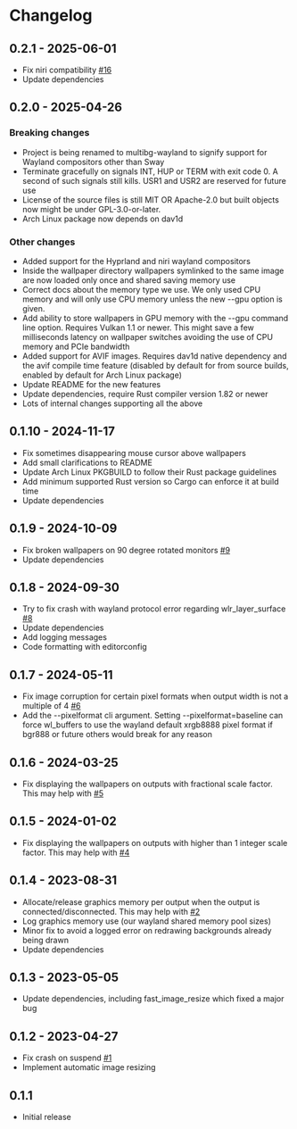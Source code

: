 # Changelog

## 0.2.1 - 2025-06-01
- Fix niri compatibility [#16](https://github.com/gergo-salyi/multibg-wayland/issues/16)
- Update dependencies

## 0.2.0 - 2025-04-26

### Breaking changes
- Project is being renamed to multibg-wayland to signify support for Wayland compositors other than Sway
- Terminate gracefully on signals INT, HUP or TERM with exit code 0. A second of such signals still kills. USR1 and USR2 are reserved for future use
- License of the source files is still MIT OR Apache-2.0 but built objects now might be under GPL-3.0-or-later.
- Arch Linux package now depends on dav1d

### Other changes
- Added support for the Hyprland and niri wayland compositors
- Inside the wallpaper directory wallpapers symlinked to the same image are now loaded only once and shared saving memory use
- Correct docs about the memory type we use. We only used CPU memory and will only use CPU memory unless the new --gpu option is given.
- Add ability to store wallpapers in GPU memory with the --gpu command line option. Requires Vulkan 1.1 or newer. This might save a few milliseconds latency on wallpaper switches avoiding the use of CPU memory and PCIe bandwidth
- Added support for AVIF images. Requires dav1d native dependency and the avif compile time feature (disabled by default for from source builds, enabled by default for Arch Linux package)
- Update README for the new features
- Update dependencies, require Rust compiler version 1.82 or newer
- Lots of internal changes supporting all the above

## 0.1.10 - 2024-11-17
- Fix sometimes disappearing mouse cursor above wallpapers
- Add small clarifications to README
- Update Arch Linux PKGBUILD to follow their Rust package guidelines
- Add minimum supported Rust version so Cargo can enforce it at build time
- Update dependencies

## 0.1.9 - 2024-10-09
- Fix broken wallpapers on 90 degree rotated monitors [#9](https://github.com/gergo-salyi/multibg-sway/issues/9)
- Update dependencies

## 0.1.8 - 2024-09-30
- Try to fix crash with wayland protocol error regarding wlr_layer_surface [#8](https://github.com/gergo-salyi/multibg-sway/issues/8)
- Update dependencies
- Add logging messages
- Code formatting with editorconfig

## 0.1.7 - 2024-05-11
- Fix image corruption for certain pixel formats when output width is not a multiple of 4 [#6](https://github.com/gergo-salyi/multibg-sway/issues/6)
- Add the --pixelformat cli argument. Setting --pixelformat=baseline can force wl_buffers to use the wayland default xrgb8888 pixel format if bgr888 or future others would break for any reason

## 0.1.6 - 2024-03-25
- Fix displaying the wallpapers on outputs with fractional scale factor. This may help with [#5](https://github.com/gergo-salyi/multibg-sway/issues/5)

## 0.1.5 - 2024-01-02
- Fix displaying the wallpapers on outputs with higher than 1 integer scale factor. This may help with [#4](https://github.com/gergo-salyi/multibg-sway/issues/4)

## 0.1.4 - 2023-08-31
- Allocate/release graphics memory per output when the output is connected/disconnected. This may help with [#2](https://github.com/gergo-salyi/multibg-sway/issues/2)
- Log graphics memory use (our wayland shared memory pool sizes)
- Minor fix to avoid a logged error on redrawing backgrounds already being drawn
- Update dependencies

## 0.1.3 - 2023-05-05
- Update dependencies, including fast_image_resize which fixed a major bug

## 0.1.2 - 2023-04-27
- Fix crash on suspend [#1](https://github.com/gergo-salyi/multibg-sway/issues/1)
- Implement automatic image resizing

## 0.1.1
- Initial release
